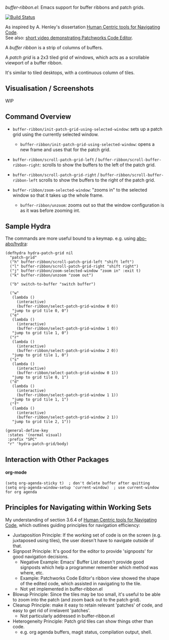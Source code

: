 *buffer-ribbon.el*: Emacs support for buffer ribbons and patch grids.

[![Build Status](https://travis-ci.com/rgoulter/buffer-ribbon.el.svg?branch=master)](https://travis-ci.com/rgoulter/buffer-ribbon.el)

As inspired by A. Henley's dissertation
[Human Centric tools for Navigating Code](http://web.eecs.utk.edu/~azh/pubs/Henley2018bDissertation.pdf).  
See also: [short video demonstrating Patchworks Code
Editor](https://www.youtube.com/watch?v=GwcxDZT3pXE).

A _buffer ribbon_ is a strip of columns of buffers.

A _patch grid_ is a 2x3 tiled grid of windows,
which acts as a scrollable viewport of a buffer ribbon.

It's similar to tiled desktops, with a continuous column
of tiles.

## Visualisation / Screenshots

WIP

## Command Overview

- `buffer-ribbon/init-patch-grid-using-selected-window`:
  sets up a patch grid using the currently selected window.
  - `buffer-ribbon/init-patch-grid-using-selected-window`:
    opens a new frame and uses that for the patch grid.

- `buffer-ribbon/scroll-patch-grid-left` / `buffer-ribbon/scroll-buffer-ribbon-right`:
  scrolls to show the buffers to the left of the patch grid.

- `buffer-ribbon/scroll-patch-grid-right` / `buffer-ribbon/scroll-buffer-ribbon-left`
  scrolls to show the buffers to the right of the patch grid.

- `buffer-ribbon/zoom-selected-window`:
  "zooms in" to the selected window so that it takes up
  the whole frame.
  - `buffer-ribbon/unzoom`: zooms out so that
    the window configuration is as it was before
    zooming int.

## Sample Hydra

The commands are more useful bound to a keymap.
e.g. using [abo-abo/hydra](https://github.com/abo-abo/hydra):

```emacs-lisp
(defhydra hydra-patch-grid nil
  "patch-grid"
  ("h" buffer-ribbon/scroll-patch-grid-left "shift left")
  ("l" buffer-ribbon/scroll-patch-grid-right "shift right")
  ("j" buffer-ribbon/zoom-selected-window "zoom in" :exit t)
  ("k" buffer-ribbon/unzoom "zoom out")

  ("b" switch-to-buffer "switch buffer")

  ("w"
   (lambda ()
     (interactive)
     (buffer-ribbon/select-patch-grid-window 0 0))
   "jump to grid tile 0, 0")
  ("e"
   (lambda ()
     (interactive)
     (buffer-ribbon/select-patch-grid-window 1 0))
   "jump to grid tile 1, 0")
  ("r"
   (lambda ()
     (interactive)
     (buffer-ribbon/select-patch-grid-window 2 0))
   "jump to grid tile 1, 0")
  ("s"
   (lambda ()
     (interactive)
     (buffer-ribbon/select-patch-grid-window 0 1))
   "jump to grid tile 0, 1")
  ("d"
   (lambda ()
     (interactive)
     (buffer-ribbon/select-patch-grid-window 1 1))
   "jump to grid tile 1, 1")
  ("f"
   (lambda ()
     (interactive)
     (buffer-ribbon/select-patch-grid-window 2 1))
   "jump to grid tile 2, 1"))

(general-define-key
 :states '(normal visual)
 :prefix "SPC"
 "r" 'hydra-patch-grid/body)
```

## Interaction with Other Packages

#### org-mode

``` emacs-lisp
(setq org-agenda-sticky t)  ; don't delete buffer after quitting
(setq org-agenda-window-setup 'current-window)  ; use current-window for org agenda
```

## Principles for Navigating within Working Sets

My understanding of section 3.6.4 of [Human Centric tools for
Navigating
Code](http://web.eecs.utk.edu/~azh/pubs/Henley2018bDissertation.pdf),
which outlines guiding principles for navigation efficiency:

- Juxtaposition Principle: If the working set of code is on
  the screen (e.g. juxtaposed using tiles), the user doesn't
  have to navigate outside of that.
- Signpost Principle: It's good for the editor to provide
  'signposts' for good navigation decisions.
  - Negative Example: Emacs' Buffer List doesn't provide
    good signposts which help a programmer remember
    which method was where, etc.
  - Example: Patchworks Code Editor's ribbon view showed
    the shape of the edited code, which assisted
    in navigating to the tile.
  - Not yet implemented in buffer-ribbon.el
- Blowup Principle: Since the tiles may be too small,
  it's useful to be able to zoom into the patch
  (and zoom back out to the patch grid).
- Cleanup Principle: make it easy to retain relevant 'patches'
  of code, and easy to get rid of irrelavent 'patches'.
  - Not particularly addressed in buffer-ribbon.el
- Heterogeneity Principle: Patch grid tiles can show things
    other than code.
  - e.g. org agenda buffers, magit status,
    compilation output, shell.
